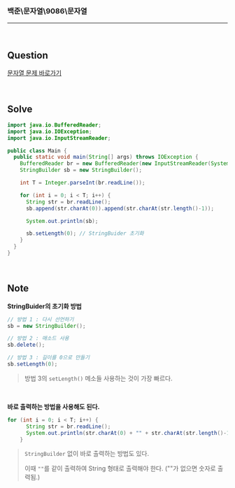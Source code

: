 ### 백준\문자열\9086\문자열

---

<br/>

## Question

[문자열 문제 바로가기](https://www.acmicpc.net/problem/9086)

<br/>

## Solve

```java
import java.io.BufferedReader;
import java.io.IOException;
import java.io.InputStreamReader;

public class Main {
  public static void main(String[] args) throws IOException {
    BufferedReader br = new BufferedReader(new InputStreamReader(System.in));
    StringBuilder sb = new StringBuilder();

    int T = Integer.parseInt(br.readLine());

    for (int i = 0; i < T; i++) {
      String str = br.readLine();
      sb.append(str.charAt(0)).append(str.charAt(str.length()-1));

      System.out.println(sb);

      sb.setLength(0); // StringBuider 초기화
    }
  }
}
```

<br/>

## Note

**StringBuider의 초기화 방법**

```java
// 방법 1 : 다시 선언하기
sb = new StringBuilder();

// 방법 2 : 매소드 사용
sb.delete();

// 방법 3 : 길이를 0으로 만들기
sb.setLength(0);
```

> 방법 3의 `setLength()` 메소들 사용하는 것이 가장 빠르다.

<br/>

**바로 출력하는 방법을 사용해도 된다.**

```java
for (int i = 0; i < T; i++) {
      String str = br.readLine();
      System.out.println(str.charAt(0) + "" + str.charAt(str.length()-1) );
    }
```

> `StringBuilder` 없이 바로 출력하는 방법도 있다.
>
> 이때 `""`를 같이 출력하여 String 형태로 출력해야 한다. (""가 없으면 숫자로 출력됨.)
